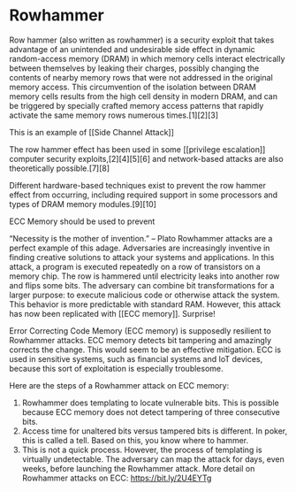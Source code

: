 # Rowhammer

Row hammer (also written as rowhammer) is a security exploit that takes advantage of an unintended and undesirable side effect in dynamic random-access memory (DRAM) in which memory cells interact electrically between themselves by leaking their charges, possibly changing the contents of nearby memory rows that were not addressed in the original memory access. This circumvention of the isolation between DRAM memory cells results from the high cell density in modern DRAM, and can be triggered by specially crafted memory access patterns that rapidly activate the same memory rows numerous times.[1][2][3]

This is an example of [[Side Channel Attack]]

The row hammer effect has been used in some [[privilege escalation]] computer security exploits,[2][4][5][6] and network-based attacks are also theoretically possible.[7][8]

Different hardware-based techniques exist to prevent the row hammer effect from occurring, including required support in some processors and types of DRAM memory modules.[9][10]

ECC Memory should be used to prevent


“Necessity is the mother of invention.” – Plato
Rowhammer attacks are a perfect example of this adage. Adversaries are increasingly inventive in finding creative solutions to attack your systems and applications.
In this attack, a program is executed repeatedly on a row of transistors on a memory chip. The row is hammered until electricity leaks into another row and flips some bits. The adversary can combine bit transformations for a larger purpose: to execute malicious code or otherwise attack the system.
This behavior is more predictable with standard RAM. However, this attack has now been replicated with [[ECC memory]]. Surprise!

Error Correcting Code Memory (ECC memory) is supposedly resilient to Rowhammer attacks. ECC memory detects bit tampering and amazingly corrects the change. This would seem to be an effective mitigation.
ECC is used in sensitive systems, such as financial systems and IoT devices, because this sort of exploitation is especially troublesome.


Here are the steps of a Rowhammer attack on ECC memory:
1. Rowhammer does templating to locate vulnerable bits. This is possible because ECC memory does not detect tampering of three consecutive bits.
2. Access time for unaltered bits versus tampered bits is different. In poker, this is called a tell. Based on this, you know where to hammer.
3. This is not a quick process. However, the process of templating is virtually undetectable. The adversary can map the attack for days, even weeks, before launching the Rowhammer attack.
More detail on Rowhammer attacks on ECC:
https://bit.ly/2U4EYTg
